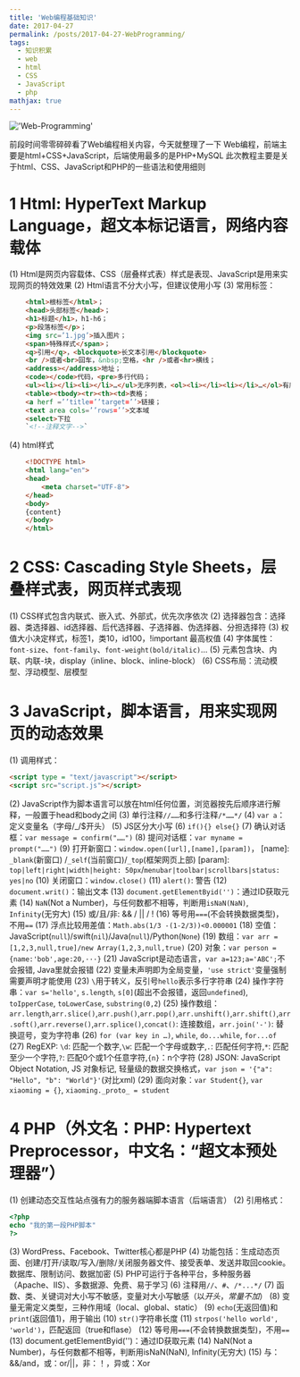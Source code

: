 ```yaml
---
title: 'Web编程基础知识'
date: 2017-04-27
permalink: /posts/2017-04-27-WebProgramming/
tags:
  - 知识积累
  - web
  - html
  - CSS
  - JavaScript
  - php
mathjax: true
---
```


!['Web-Programming'](../images/WebProgramming-Web-Programming.jpg)

前段时间零零碎碎看了Web编程相关内容，今天就整理了一下
Web编程，前端主要是html+CSS+JavaScript，后端使用最多的是PHP+MySQL
此次教程主要是关于html、CSS、JavaScript和PHP的一些语法和使用细则
<!-- more -->

# 1  Html: HyperText Markup Language，超文本标记语言，网络内容载体

(1) Html是网页内容载体、CSS（层叠样式表）样式是表现、JavaScript是用来实现网页的特效效果
(2) Html语言不分大小写，但建议使用小写
(3) 常用标签：
```html
    <html>根标签</html>；
    <head>头部标签</head>；
    <h1>标题</h1>，h1-h6；
    <p>段落标签</p>；
    <img src=’1.jpg’>插入图片；
    <span>特殊样式</span>；
    <q>引用</q>，<blockquote>长文本引用</blockquote>
    <br />或者<br>回车，&nbsp;空格，<hr />或者<hr>横线；
    <address></address>地址；
    <code></code>代码，<pre>多行代码；
    <ul><li></li><li></li>…</ul>无序列表，<ol><li></li><li></li>…</ol>有序列表；
    <table><tbody><tr><th><td>表格；
    <a herf =’’title=’’target=’’>链接；
    <text area cols=’’rows=’’>文本域
    <select>下拉
    `<!--注释文字-->`
```
(4) html样式 
```html
    <!DOCTYPE html>
    <html lang="en">
    <head>
        <meta charset="UTF-8">
    </head>
    <body>
    {content}
    </body>
    </html>   
```
# 2  CSS: Cascading Style Sheets，层叠样式表，网页样式表现

(1) CSS样式包含内联式、嵌入式、外部式，优先次序依次
(2) 选择器包含：选择器、类选择器、id选择器、后代选择器、子选择器、伪选择器、分担选择符
(3) 权值大小决定样式，标签1，类10，id100，!important 最高权值
(4) 字体属性：`font-size`、`font-family`、`font-weight(bold/italic)`…
(5) 元素包含块、内联、内联-块，display（inline、block、inline-block）
(6) CSS布局：流动模型、浮动模型、层模型
# 3  JavaScript，脚本语言，用来实现网页的动态效果

(1) 调用样式：
```html
<script type = "text/javascript"></script>
<script src="script.js"></script>
```
(2) JavaScript作为脚本语言可以放在html任何位置，浏览器按先后顺序进行解释，一般置于head和body之间
(3) 单行注释`//……`和多行注释`/*……*/`
(4) `var a`：定义变量名（字母/_/$开头）
(5) JS区分大小写
(6) `if(){} else{}`
(7) 确认对话框：`var message = confirm("……")`
(8) 提问对话框：`var myname = prompt("……")` 
(9) 打开新窗口：`window.open([url],[name],[param])`，
    [name]: `_blank`(新窗口) /`_self`(当前窗口)/`_top`(框架网页上部)
    [param]: `top|left|right|width|height: 50px`/`menubar|toolbar|scrollbars|status: yes|no`
(10) 关闭窗口：`window.close()`
(11) `alert()`: 警告
(12) `document.writ()`：输出文本
(13) `document.getElementByid('')`：通过ID获取元素
(14) `NaN`(Not a Number)，与任何数都不相等，判断用`isNaN(NaN)`, `Infinity`(无穷大)
(15) 或/且/非: && / || / !
(16) 等号用`===`(不会转换数据类型)，不用`==`
(17) 浮点比较用差值：`Math.abs(1/3 -(1-2/3))<0.000001`
(18) 空值：JavaScript(`null`)/swift(`nil`)/Java(`null`)/Python(`None`)
(19) 数组：`var arr = [1,2,3,null,true]/new Array(1,2,3,null,true)` 
(20) 对象：`var person = {name:'bob',age:20,···}`
(21) JavaScript是动态语言，`var a=123;a='ABC';`不会报错, Java里就会报错
(22) 变量未声明即为全局变量，`'use strict'`变量强制需要声明才能使用
(23) `\`用于转义，反引号`hello`表示多行字符串
(24) 操作字符串：`var s='hello'`, `s.length`, `s[0]`(超出不会报错，返回`undefined`), `toIpperCase`, `toLowerCase`, `substring(0,2`) 
(25) 操作数组：`arr.length`,`arr.slice()`,`arr.push()`,`arr.pop()`,`arr.unshift()`,`arr.shift()`,`arr.soft()`,`arr.reverse()`,`arr.splice()`,`concat()`: 连接数组，`arr.join('-')`: 替换逗号，变为字符串
(26) `for (var key in …)`, `while`, `do...while`, `for...of`
(27) RegEXP: `\d`: 匹配一个数字,`\w`: 匹配一个字母或数字,`.`: 匹配任何字符,`*`: 匹配至少一个字符,`?`: 匹配0个或1个任意字符,`{n}`：n个字符
(28) JSON: JavaScript Object Notation, JS 对象标记, 轻量级的数据交换格式，`var json = '{"a": "Hello", "b": "World"}'`(对比xml)
(29) 面向对象：`var Student{}`, `var xiaoming = {}`, `xiaoming._proto_ = student`
# 4 PHP（外文名：PHP: Hypertext Preprocessor，中文名：“超文本预处理器”）

(1) 创建动态交互性站点强有力的服务器端脚本语言（后端语言）
(2) 引用格式：
```php
<?php
echo "我的第一段PHP脚本"
?>
```
(3) WordPress、Facebook、Twitter核心都是PHP
(4) 功能包括：生成动态页面、创建/打开/读取/写入/删除/关闭服务器文件、接受表单、发送并取回cookie。数据库、限制访问、数据加密
(5) PHP可运行于各种平台，多种服务器（Apache、IIS）、多数据源、免费、易于学习
(6) 注释用`//`、`#`、`/*...*/`
(7) 函数、类、关键词对大小写不敏感，变量对大小写敏感（以$开头，常量不加$）
(8) 变量无需定义类型，三种作用域（local、global、static）
(9) `echo`(无返回值)和`print`(返回值1)，用于输出
(10) `str()`字符串长度
(11) `strpos('hello world', 'world')`，匹配返回（true和flase）
(12) 等号用`===`(不会转换数据类型)，不用`==`
(13) document.getElementByid('')：通过ID获取元素
(14) NaN(Not a Number)，与任何数都不相等，判断用isNaN(NaN), Infinity(无穷大)
(15) 与：&&/and，或：or/||，非：！，异或：Xor 
